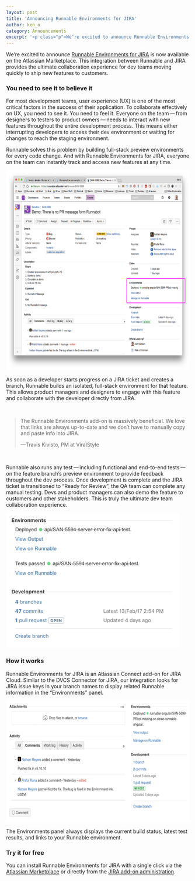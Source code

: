 ```yaml
---
layout: post
title: 'Announcing Runnable Environments for JIRA'
author: ken_o
category: Announcements
excerpt: '<p class="p">We’re excited to announce Runnable Environments for JIRA is now available on the Atlassian Marketplace. This integration between Runnable and JIRA provides the ultimate collaboration experience for dev teams moving quickly to ship new features to customers.'
---
```


We’re excited to announce [Runnable Environments for JIRA](https://marketplace.atlassian.com/plugins/runnable-addon/overview) is now available on the Atlassian Marketplace. This integration between Runnable and JIRA provides the ultimate collaboration experience for dev teams moving quickly to ship new features to customers.

### You need to see it to believe it

For most development teams, user experience (UX) is one of the most critical factors in the success of their application. To collaborate effectively on UX, you need to see it. You need to feel it. Everyone on the team — from designers to testers to product owners — needs to interact with new features throughout the entire development process. This means either interrupting developers to access their dev environment or waiting for changes to reach the staging environment.

Runnable solves this problem by building full-stack preview environments for every code change. And with Runnable Environments for JIRA, everyone on the team can instantly track and access new features at any time.

<img src="images/posts/jira-ss-1.png" width="680" height="546">

As soon as a developer starts progress on a JIRA ticket and creates a branch, Runnable builds an isolated, full-stack environment for that feature. This allows product managers and designers to engage with this feature and collaborate with the developer directly from JIRA.

<br>

> The Runnable Environments add-on is massively beneficial. We love that links are always up-to-date and we don’t have to manually copy and paste info into JIRA.
>
> <div class="text-right">—Travis Kivisto, PM at ViralStyle</div>

<br>

Runnable also runs any test — including functional and end-to-end tests — on the feature branch’s preview environment to provide feedback throughout the dev process. Once development is complete and the JIRA ticket is transitioned to “Ready for Review”, the QA team can complete any manual testing. Devs and product managers can also demo the feature to customers and other stakeholders. This is truly the ultimate dev team collaboration experience.

<img src="images/posts/jira-ss-2.png" width="474" height="368" class="img-bordered">

### How it works
Runnable Environments for JIRA is an Atlassian Connect add-on for JIRA Cloud. Similar to the DVCS Connector for JIRA, our integration looks for JIRA issue keys in your branch names to display related Runnable information in the “Environments” panel.

<img src="images/posts/jira-ss-3.png" width="672" height="331" class="img-bordered">

The Environments panel always displays the current build status, latest test results, and links to your Runnable environment.

### Try it for free
You can install Runnable Environments for JIRA with a single click via the [Atlassian Marketplace](https://marketplace.atlassian.com/plugins/runnable-addon/overview) or directly from the [JIRA add-on administration](https://runnable.com/docs/integrations/notifications/jira).
